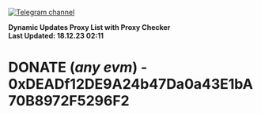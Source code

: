 [![Telegram channel](https://img.shields.io/endpoint?url=https://runkit.io/damiankrawczyk/telegram-badge/branches/master?url=https://t.me/n4z4v0d)](https://t.me/n4z4v0d) 

**Dynamic Updates Proxy List with Proxy Checker**  
**Last Updated: 18.12.23 02:11**

# DONATE (_any evm_) - 0xDEADf12DE9A24b47Da0a43E1bA70B8972F5296F2
